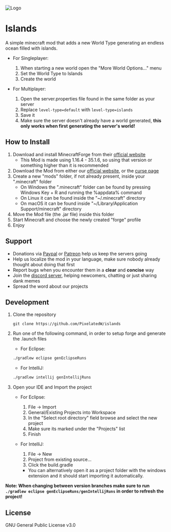 ![Logo](https://i.imgur.com/JDpBx0J.png)

# Islands
A simple minecraft mod that adds a new World Type generating an endless ocean filled with islands.

* For Singleplayer:
    1. When starting a new world open the "More World Options..." menu
    2. Set the World Type to Islands
    3. Create the world

* For Multiplayer:
    1. Open the server.properties file found in the same folder as your server
    2. Replace `level-type=default` with `level-type=islands`
    3. Save it
    4. Make sure the server doesn't already have a world generated, **this only works when first generating the server's world!**

## How to Install
1. Download and install MinecraftForge from their [official website](https://files.minecraftforge.net/)
	* This Mod is made using 1.16.4 - 35.1.6, so using that version or something higher than it is recommended
2. Download the Mod from either our [official website](https://pixelatedw.xyz/islands/downloads), or the [curse page](https://www.curseforge.com/minecraft/mc-mods/islands)
3. Create a new "mods" folder, if not already present, inside your ".minecraft" folder
    * On Windows the ".minecraft" folder can be found by pressing Windows Key + R and running the %appdata% command
    * On Linux it can be found inside the "~/.minecraft" directory
    * On macOS it can be found inside "~/Library/Application Support/minecraft" directory
4. Move the Mod file (the .jar file) inside this folder
5. Start Minecraft and choose the newly created "forge" profile
6. Enjoy

## Support
* Donations via [Paypal](https://bit.ly/2PZgf0Q) or [Patreon](https://www.patreon.com/wynd) help us keep the servers going
* Help us localize the mod in your language, make sure nobody already thought about doing that first
* Report bugs when you encounter them in a **clear** and **concise** way
* Join the [discord server](http://discord.gg/CYK9xs8), helping newcomers, chatting or just sharing dank memes
* Spread the word about our projects

## Development
1. Clone the repository
    ```http
    git clone https://github.com/PixelatedW/islands
    ```

2. Run one of the following command, in order to setup forge and generate the .launch files
    * For Eclipse:
    ```bash
    ./gradlew eclipse genEclipseRuns
    ```
    * For IntelliJ:
    ```bash
    ./gradlew intellij genIntellijRuns
    ```

3. Open your IDE and Import the project
    * For Eclipse:
        1. File -> Import
        2. General/Existing Projects into Workspace
        3. In the "Select root directory" field browse and select the new project
        4. Make sure its marked under the "Projects" list
        5. Finish
    
    * For IntelliJ:
        1. File -> New 
        2. Project from existing source...
        3. Click the build.gradle
        
        - You can alternatively open it as a project folder with the 
        windows extension and it should start importing it automatically.

**Note: When changing between version branches make sure to run `./gradlew eclipse genEclipseRuns/genIntellijRuns` in order to refresh the project!**

## License
GNU General Public License v3.0
